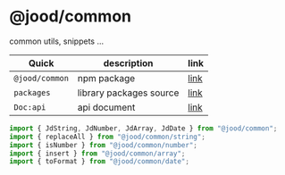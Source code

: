 # @jood/common

common utils, snippets ...

| Quick          | description             | link                                                                        |
| -------------- | ----------------------- | --------------------------------------------------------------------------- |
| `@jood/common` | npm package             | [link](https://www.npmjs.com/package/@jood/common)                          |
| `packages`     | library packages source | [link](https://github.com/molgga/jood-common/tree/master/projects/packages) |
| `Doc:api`      | api document            | [link](https://github.com/molgga/jood-common/blob/master/docs)              |

```typescript
import { JdString, JdNumber, JdArray, JdDate } from "@jood/common";
import { replaceAll } from "@jood/common/string";
import { isNumber } from "@jood/common/number";
import { insert } from "@jood/common/array";
import { toFormat } from "@jood/common/date";
```
